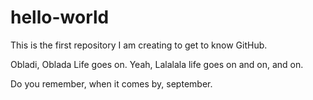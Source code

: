 # hello-world
This is the first repository I am creating to get to know GitHub.

Obladi, Oblada Life goes on. Yeah, Lalalala life goes on and on, and on.

Do you remember, when it comes by, september.
